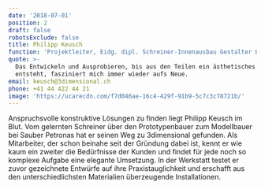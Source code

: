 ```yaml
---
date: '2018-07-01'
position: 2
draft: false
robotsExclude: false
title: Philipp Keusch
function: 'Projektleiter, Eidg. dipl. Schreiner-Innenausbau Gestalter HF'
quote: >-
  Das Entwickeln und Ausprobieren, bis aus den Teilen ein ästhetisches Ganzes
  entsteht, fasziniert mich immer wieder aufs Neue.
email: keusch@3dimensional.ch
phone: +41 44 422 44 21
image: 'https://ucarecdn.com/f7d046ae-16c4-429f-91b9-5c7c3c78721b/'
---
```

Anspruchsvolle konstruktive Lösungen zu finden liegt Philipp Keusch im Blut. Vom gelernten Schreiner über den Prototypenbauer zum Modellbauer bei Sauber Petronas hat er seinen Weg zu 3dimensional gefunden. Als Mitarbeiter, der schon beinahe seit der Gründung dabei ist, kennt er wie kaum ein zweiter die Bedürfnisse der Kunden und findet für jede noch so komplexe Aufgabe eine elegante Umsetzung. In der Werkstatt testet er zuvor gezeichnete Entwürfe auf ihre Praxistauglichkeit und erschafft aus den unterschiedlichsten Materialien überzeugende Installationen.

